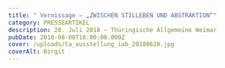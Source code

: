 ```yaml
---
title: " Vernissage – „ZWISCHEN STILLEBEN UND ABSTRAKTION“"
category: PRESSEARTIKEL
description: 20. Juli 2018 – Thüringische Allgemeine Weimar
pubDate: 2018-08-08T18:00:00.000Z
cover: /uploads/ta_ausstellung_iab_20180620.jpg
coverAlt: Birgit
---
```

